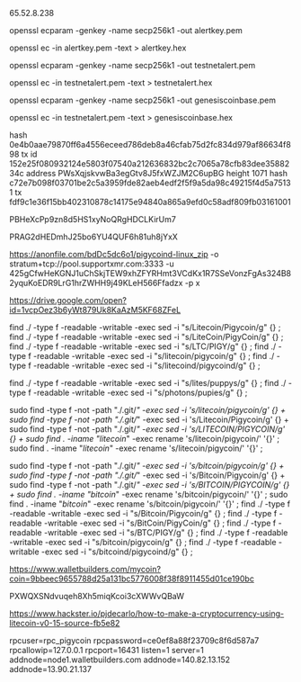 65.52.8.238



openssl ecparam -genkey -name secp256k1 -out alertkey.pem

openssl ec -in alertkey.pem -text > alertkey.hex

openssl ecparam -genkey -name secp256k1 -out testnetalert.pem

openssl ec -in testnetalert.pem -text > testnetalert.hex

openssl ecparam -genkey -name secp256k1 -out genesiscoinbase.pem

openssl ec -in testnetalert.pem -text > genesiscoinbase.hex




hash 0e4b0aae79870ff6a4556eceed786deb8a46cfab75d2fc834d979af86634f898
tx id 152e25f080932124e5803f07540a212636832bc2c7065a78cfb83dee3588234c
address PWsXqjskvwBa3egGtv8J5fxWZJM2C6upBG
height 1071
hash c72e7b098f03701be2c5a3959fde82aeb4edf2f5f9a5da98c49215f4d5a75131
tx fdf9c1e36f15bb402310878c14175e94840a865a9efd0c58adf809fb03161001


PBHeXcPp9zn8d5HS1xyNoQRgHDCLKirUm7

PRAG2dHEDmhJ25bo6YU4QUF6h81uh8jYxX

https://anonfile.com/bdDc5dc6o1/pigycoind-linux_zip
-o stratum+tcp://pool.supportxmr.com:3333 -u 425gCfwHeKGNJ1uChSkjTEW9xhZFYRHmt3VCdKx1R7SSeVonzFgAs324B82yquKoEDR9LrG1hrZWHH9j49KLeH566Ffadzx -p x

https://drive.google.com/open?id=1vcpOez3b6yWt879Uk8KaAzM5KF68ZFeL


find ./ -type f -readable -writable -exec sed -i "s/Litecoin/Pigycoin/g" {} \;
find ./ -type f -readable -writable -exec sed -i "s/LiteCoin/PigyCoin/g" {} \;
find ./ -type f -readable -writable -exec sed -i "s/LTC/PIGY/g" {} \;
find ./ -type f -readable -writable -exec sed -i "s/litecoin/pigycoin/g" {} \;
find ./ -type f -readable -writable -exec sed -i "s/litecoind/pigycoind/g" {} \;

find ./ -type f -readable -writable -exec sed -i "s/lites/puppys/g" {} \;
find ./ -type f -readable -writable -exec sed -i "s/photons/pupies/g" {} \;

sudo find -type f -not -path "./.git/*" -exec sed -i 's/litecoin/pigycoin/g' {} +
sudo find -type f -not -path "./.git/*" -exec sed -i 's/Litecoin/Pigycoin/g' {} +
sudo find -type f -not -path "./.git/*" -exec sed -i 's/LITECOIN/PIGYCOIN/g' {} +
sudo find . -iname "litecoin*" -exec rename 's/litecoin/pigycoin/' '{}' \;
sudo find . -iname "*litecoin*" -exec rename 's/litecoin/pigycoin/' '{}' \;

sudo find -type f -not -path "./.git/*" -exec sed -i 's/bitcoin/pigycoin/g' {} +
sudo find -type f -not -path "./.git/*" -exec sed -i 's/Bitcoin/Pigycoin/g' {} +
sudo find -type f -not -path "./.git/*" -exec sed -i 's/BITCOIN/PIGYCOIN/g' {} +
sudo find . -iname "bitcoin*" -exec rename 's/bitcoin/pigycoin/' '{}' \;
sudo find . -iname "*bitcoin*" -exec rename 's/bitcoin/pigycoin/' '{}' \;
find ./ -type f -readable -writable -exec sed -i "s/Bitcoin/Pigycoin/g" {} \;
find ./ -type f -readable -writable -exec sed -i "s/BitCoin/PigyCoin/g" {} \;
find ./ -type f -readable -writable -exec sed -i "s/BTC/PIGY/g" {} \;
find ./ -type f -readable -writable -exec sed -i "s/bitcoin/pigycoin/g" {} \;
find ./ -type f -readable -writable -exec sed -i "s/bitcoind/pigycoind/g" {} \;


https://www.walletbuilders.com/mycoin?coin=9bbeec9655788d25a131bc5776008f38f8911455d01ce190bc

PXWQXSNdvuqeh8Xh5miqKcoi3cXWWvQBaW

https://www.hackster.io/pjdecarlo/how-to-make-a-cryptocurrency-using-litecoin-v0-15-source-fb5e82

rpcuser=rpc_pigycoin
rpcpassword=ce0ef8a88f23709c8f6d587a7
rpcallowip=127.0.0.1
rpcport=16431
listen=1
server=1
addnode=node1.walletbuilders.com
addnode=140.82.13.152
addnode=13.90.21.137
